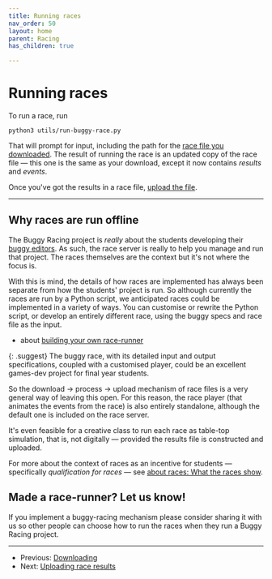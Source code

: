 ```yaml
---
title: Running races
nav_order: 50
layout: home
parent: Racing
has_children: true

---
```


# Running races

To run a race, run

    python3 utils/run-buggy-race.py

That will prompt for input, including the path for the
[race file you downloaded](downloading). The result of running the race is an
updated copy of the race file — this one is the same as your download, except
it now contains _results_ and _events_.

Once you've got the results in a race file, [upload the file](uploading-results).

---

## Why races are run offline

The Buggy Racing project is _really_ about the students developing their
[buggy editors](../buggy-editor). As such, the race server is really to help
you manage and run that project. The races themselves are the context but it's
not where the focus is.

With this is mind, the details of how races are implemented has always been
separate from how the students' project is run. So although currently the races
are run by a Python script, we anticipated races could be implemented in a
variety of ways. You can customise or rewrite the Python script, or develop
an entirely different race, using the buggy specs and race file as the input.

* about [building your own race-runner](custom-runner/)

{: .suggest}
The buggy race, with its detailed input and output specifications, coupled with
a customised player, could be an excellent games-dev project for final year
students.

So the download → process → upload mechanism of race files is a very general
way of leaving this open. For this reason, the race player (that animates the
events from the race) is also entirely standalone, although the default one is
included on the race server.

It's even feasible for a creative class to run each race as table-top
simulation, that is, not digitally — provided the results file is constructed
and uploaded.

For more about the context of races as an incentive for students — specifically
_qualification for races_ — see
[about races: What the races show](../races/about#what-the-races-show).


## Made a race-runner? Let us know!

If you implement a buggy-racing mechanism please consider sharing it with us
so other people can choose how to run the races when they run a Buggy Racing
project.



---

* Previous: [Downloading](downloading)
* Next: [Uploading race results](uploading-results)
